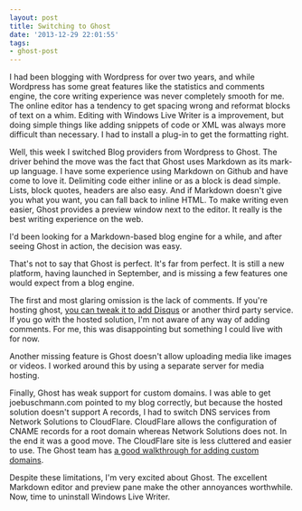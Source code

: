 ```yaml
---
layout: post
title: Switching to Ghost
date: '2013-12-29 22:01:55'
tags:
- ghost-post
---
```


I had been blogging with Wordpress for over two years, and while Wordpress has some great features like the statistics and comments engine, the core writing experience was never completely smooth for me. The online editor has a tendency to get spacing wrong and reformat blocks of text on a whim. Editing with Windows Live Writer is a improvement, but doing simple things like adding snippets of code or XML was always more difficult than necessary. I had to install a plug-in to get the formatting right.

Well, this week I switched Blog providers from Wordpress to Ghost. The driver behind the move was the fact that Ghost uses Markdown as its mark-up language. I have some experience using Markdown on Github and have come to love it. Delimiting code either inline or as a block is dead simple. Lists, block quotes, headers are also easy. And if Markdown doesn't give you what you want, you can fall back to inline HTML. To make writing even easier, Ghost provides a preview window next to the editor. It really is the best writing experience on the web.

I'd been looking for a Markdown-based blog engine for a while, and after seeing Ghost in action, the decision was easy.

That's not to say that Ghost is perfect. It's far from perfect. It is still a new platform, having launched in September, and is missing a few features one would expect from a blog engine.

The first and most glaring omission is the lack of comments. If you're hosting ghost, [you can tweak it to add Disqus](http://christophvoigt.com/enable-comments-on-ghost-with-disqus/) or another third party service. If you go with the hosted solution, I'm not aware of any way of adding comments. For me, this was disappointing but something I could live with for now.

Another missing feature is Ghost doesn't allow uploading media like images or videos. I worked around this by using a separate server for media hosting.

Finally, Ghost has weak support for custom domains. I was able to get joebuschmann.com pointed to my blog correctly, but because the hosted solution doesn't support A records, I had to switch DNS services from Network Solutions to CloudFlare. CloudFlare allows the configuration of CNAME records for a root domain whereas Network Solutions does not. In the end it was a good move. The CloudFlare site is less cluttered and easier to use. The Ghost team has [a good walkthrough for adding custom domains](https://ghost.org/blogs/domains/).

Despite these limitations, I'm very excited about Ghost. The excellent Markdown editor and preview pane make the other annoyances worthwhile. Now, time to uninstall Windows Live Writer.